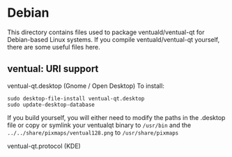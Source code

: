 
Debian
====================
This directory contains files used to package ventuald/ventual-qt
for Debian-based Linux systems. If you compile ventuald/ventual-qt yourself, there are some useful files here.

## ventual: URI support ##


ventual-qt.desktop  (Gnome / Open Desktop)
To install:

	sudo desktop-file-install ventual-qt.desktop
	sudo update-desktop-database

If you build yourself, you will either need to modify the paths in
the .desktop file or copy or symlink your ventualqt binary to `/usr/bin`
and the `../../share/pixmaps/ventual128.png` to `/usr/share/pixmaps`

ventual-qt.protocol (KDE)

